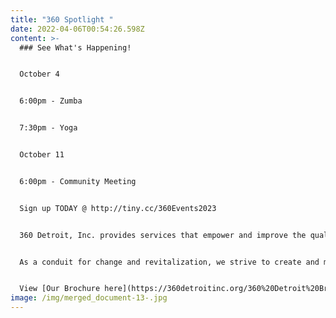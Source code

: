 ```yaml
---
title: "360 Spotlight "
date: 2022-04-06T00:54:26.598Z
content: >-
  ### See What's Happening!


  October 4


  6﻿:00pm - Zumba


  7﻿:30pm - Yoga


  October 11


  6﻿:00pm - Community Meeting


  Sign up TODAY @ http://tiny.cc/360Events2023


  360 Detroit, Inc. provides services that empower and improve the quality of life for individuals and families. We are dedicated to assisting people in becoming self-sufficient, anchored, stabilized and well-rounded community members.


  As a conduit for change and revitalization, we strive to create and maintain viable, safe communities within Detroit


  View [Our Brochure here](https://360detroitinc.org/360%20Detroit%20Brochure.pdf)!
image: /img/merged_document-13-.jpg
---
```

